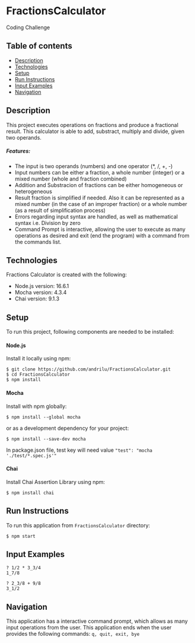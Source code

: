 # FractionsCalculator
Coding Challenge

## Table of contents
* [Description](#description)
* [Technologies](#technologies)
* [Setup](#setup)
* [Run Instructions](#run)
* [Input Examples](#examples)
* [Navigation](#navigation)

## Description
This project executes operations on fractions and produce a fractional result. This calculator is able to add, substract, multiply and divide, given two operands.
##### Features:
* The input is two operands (numbers) and one operator (*, /, +, -)
* Input numbers can be either a fraction, a whole number (integer) or a mixed number (whole and fraction combined)
* Addition and Substracion of fractions can be either homogeneous or heterogeneous
* Result fraction is simplified if needed. Also it can be represented as a mixed number (in the case of an improper fraction) or a whole number (as a result of simplification process)
* Errors regarding input syntax are handled, as well as mathematical syntax i.e. Division by zero
* Command Prompt is interactive, allowing the user to execute as many operations as desired and exit (end the program) with a command from the commands list.
	
## Technologies
Fractions Calculator is created with the following:
* Node.js version: 16.6.1
* Mocha version: 4.3.4
* Chai version: 9.1.3
	
## Setup
To run this project, following components are needed to be installed:

#### Node.js

Install it locally using npm:

```
$ git clone https://github.com/andrilu/FractionsCalculator.git
$ cd FractionsCalculator
$ npm install
```
#### Mocha

Install with npm globally:

```
$ npm install --global mocha
```
or as a development dependency for your project:

```
$ npm install --save-dev mocha
```

In package.json file, test key will need value `"test": "mocha './test/*.spec.js'"`

#### Chai

Install Chai Assertion Library using npm:

```
$ npm install chai
```

## Run Instructions
To run this application from `FractionsCalculator` directory:

```
$ npm start
```

## Input Examples

```
? 1/2 * 3_3/4
1_7/8
```

```
? 2_3/8 + 9/8
3_1/2
```

## Navigation
This application has a interactive command prompt, which allows as many input operations from the user. This application ends when the user provides the following commands: `q, quit, exit, bye`

